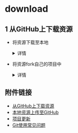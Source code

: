 # download

## 1 从GitHub上下载资源

- 将资源下载至本地
    <details>
    <summary>详情</summary>  
        
    - 下载zip压缩包（Windows下建议使用）
    ![Image text](./images/1.jpg)
    - 利用命令行下载资源（Linux下建议使用）  
    在命令行中输入`git clone ziyuan_address`，ziyuan_address参考以下
    ![Image text](./images/2.jpg)
    </details>

- 将资源fork自己的项目中
    <details>
    <summary>详情</summary>  
            
    点击别人项目中的Fork  
    ![Image text](./images/3.jpg)  
    这样，在我们自己的项目中就拥有了别人的项目\狗头。
    </details>


## 附件链接
- [从GitHub上下载资源](./download.md)
- [本地资源上传至GitHub](./upload.md)
- [项目更新](./up_to_date.md)
- [Git使用常见问题](./Q%26A.md)

